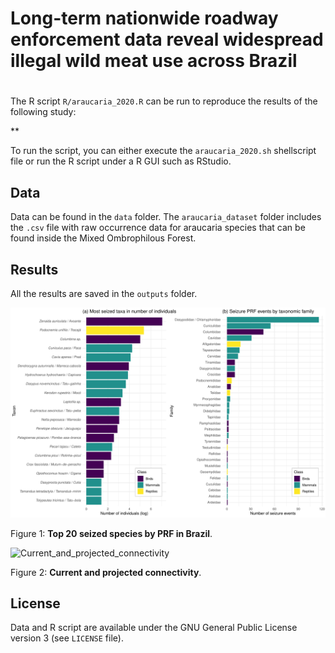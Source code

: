 # Long-term nationwide roadway enforcement data reveal widespread illegal wild meat use across Brazil

# 

The R script `R/araucaria_2020.R` can be run to reproduce the results of the following study:

**

To run the script, you can either execute the `araucaria_2020.sh` shellscript file or run the R script under a R GUI such as RStudio.

## Data

Data can be found in the `data` folder. The `araucaria_dataset` folder includes the `.csv` file with raw occurrence data for araucaria species that can be found inside the Mixed Ombrophilous Forest.

## Results

All the results are saved in the `outputs` folder.

<img alt="Top_20_seized_species_by_PRF_in_Brazil" src="outputs/Figure_2" width="1000">

Figure 1: **Top 20 seized species by PRF in Brazil**.

<img alt="Current_and_projected_connectivity" src="outputs/Figure_4_tif.tif" width="1000">

Figure 2: **Current and projected connectivity**.
## License

Data and R script are available under the GNU General Public License version 3 (see `LICENSE` file).

